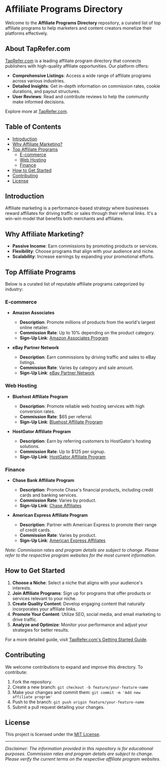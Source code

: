 # Affiliate Programs Directory

Welcome to the **Affiliate Programs Directory** repository, a curated list of top affiliate programs to help marketers and content creators monetize their platforms effectively.

## About TapRefer.com

[TapRefer.com](https://www.taprefer.com) is a leading affiliate program directory that connects publishers with high-quality affiliate opportunities. Our platform offers:

- **Comprehensive Listings**: Access a wide range of affiliate programs across various industries.
- **Detailed Insights**: Get in-depth information on commission rates, cookie durations, and payout structures.
- **User Reviews**: Read and contribute reviews to help the community make informed decisions.

Explore more at [TapRefer.com](https://www.taprefer.com).

## Table of Contents

- [Introduction](#introduction)
- [Why Affiliate Marketing?](#why-affiliate-marketing)
- [Top Affiliate Programs](#top-affiliate-programs)
  - [E-commerce](#e-commerce)
  - [Web Hosting](#web-hosting)
  - [Finance](#finance)
- [How to Get Started](#how-to-get-started)
- [Contributing](#contributing)
- [License](#license)

## Introduction

Affiliate marketing is a performance-based strategy where businesses reward affiliates for driving traffic or sales through their referral links. It's a win-win model that benefits both merchants and affiliates.

## Why Affiliate Marketing?

- **Passive Income**: Earn commissions by promoting products or services.
- **Flexibility**: Choose programs that align with your audience and niche.
- **Scalability**: Increase earnings by expanding your promotional efforts.

## Top Affiliate Programs

Below is a curated list of reputable affiliate programs categorized by industry:

### E-commerce

- **Amazon Associates**
  - **Description**: Promote millions of products from the world's largest online retailer.
  - **Commission Rate**: Up to 10% depending on the product category.
  - **Sign-Up Link**: [Amazon Associates Program](https://affiliate-program.amazon.com/)

- **eBay Partner Network**
  - **Description**: Earn commissions by driving traffic and sales to eBay listings.
  - **Commission Rate**: Varies by category and sale amount.
  - **Sign-Up Link**: [eBay Partner Network](https://partnernetwork.ebay.com/)

### Web Hosting

- **Bluehost Affiliate Program**
  - **Description**: Promote reliable web hosting services with high conversion rates.
  - **Commission Rate**: $65 per referral.
  - **Sign-Up Link**: [Bluehost Affiliate Program](https://www.bluehost.com/affiliates)

- **HostGator Affiliate Program**
  - **Description**: Earn by referring customers to HostGator's hosting solutions.
  - **Commission Rate**: Up to $125 per signup.
  - **Sign-Up Link**: [HostGator Affiliate Program](https://www.hostgator.com/affiliates)

### Finance

- **Chase Bank Affiliate Program**
  - **Description**: Promote Chase's financial products, including credit cards and banking services.
  - **Commission Rate**: Varies by product.
  - **Sign-Up Link**: [Chase Affiliates](https://www.chase.com/affiliates)

- **American Express Affiliate Program**
  - **Description**: Partner with American Express to promote their range of credit cards.
  - **Commission Rate**: Varies by product.
  - **Sign-Up Link**: [American Express Affiliates](https://www.americanexpress.com/us/partner/affiliate-program/)

*Note: Commission rates and program details are subject to change. Please refer to the respective program websites for the most current information.*

## How to Get Started

1. **Choose a Niche**: Select a niche that aligns with your audience's interests.
2. **Join Affiliate Programs**: Sign up for programs that offer products or services relevant to your niche.
3. **Create Quality Content**: Develop engaging content that naturally incorporates your affiliate links.
4. **Promote Your Content**: Utilize SEO, social media, and email marketing to drive traffic.
5. **Analyze and Optimize**: Monitor your performance and adjust your strategies for better results.

For a more detailed guide, visit [TapRefer.com's Getting Started Guide](https://www.taprefer.com/getting-started).

## Contributing

We welcome contributions to expand and improve this directory. To contribute:

1. Fork the repository.
2. Create a new branch: `git checkout -b feature/your-feature-name`
3. Make your changes and commit them: `git commit -m 'Add new affiliate program'`
4. Push to the branch: `git push origin feature/your-feature-name`
5. Submit a pull request detailing your changes.

## License

This project is licensed under the [MIT License](LICENSE).

---

*Disclaimer: The information provided in this repository is for educational purposes. Commission rates and program details are subject to change. Please verify the current terms on the respective affiliate program websites.*

